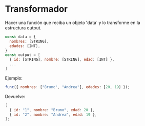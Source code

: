 # Transformador

Hacer una función que reciba un objeto 'data' y lo transforme en la estructura output.

```js
const data = {
  nombres: [STRING],
  edades: [INT],
}
const output = [
  { id: [STRING], nombre: [STRING], edad: [INT] },
  ...
]
```

Ejemplo:

```js
func({ nombres: ["Bruno", "Andrea"], edades: [20, 19] });
```

Devuelve:

```js
[
  { id: "1", nombre: "Bruno", edad: 20 },
  { id: "2", nombre: "Andrea", edad: 19 },
];
```
